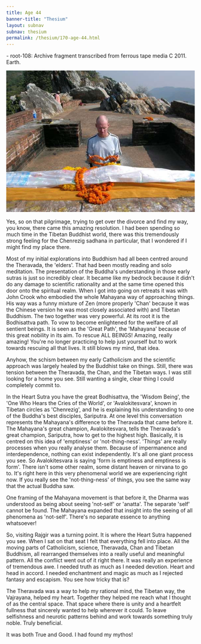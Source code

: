 ```yaml
---
title: Age 44
banner-title: "Thesium" 
layout: subnav 
subnav: thesium 
permalink: /thesium/170-age-44.html
---
```


<div class="data">
- root-108: Archive fragment transcribed from ferrous tape media C 2011. Earth.
</div>

![Rajgir](/assets/images/pilg1/rajgir.jpg)

<div class="speech">
Yes, so on that pilgrimage, trying to get over the divorce and find
my way, you know, there came this amazing resolution. I had been
spending so much time in the Tibetan Buddhist world, there was this
tremendously strong feeling for the Chenrezig sadhana in particular,
that I wondered if I might find my place there.

Most of my initial explorations into Buddhism had all been centred
around the Theravada, the 'elders'. That had been mostly reading
and solo meditation. The presentation of the Buddha's understanding
in those early sutras is just so incredibly clear. It became like my
bedrock because it didn't do any damage to scientific rationality
and at the same time opened this door onto the spiritual realm.
When I got into going on retreats it was with John Crook who
embodied the whole Mahayana way of approaching things. His way was a
funny mixture of Zen (more properly 'Chan' because it was the
Chinese version he was most closely associated with) and Tibetan
Buddhism. The two together was very powerful. At its root it is the
Bodhisattva path. To vow to become enlightened for the welfare of
all sentient beings. It is seen as the 'Great Path', the 'Mahayana'
because of this great nobility in its aim. To rescue ALL BEINGS!
Amazing, really amazing! You're no longer practicing to help
just yourself but to work towards rescuing all that lives. It still
blows my mind, that idea.

Anyhow, the schism between my early Catholicism and the scientific
approach was largely healed by the Buddhist take on things. Still,
there was tension between the Theravada, the Chan, and the Tibetan
ways. I was still looking for a home you see. Still wanting a
single, clear thing I could completely commit to.

In the Heart Sutra you have the great Bodhisattva, the 'Wisdom
Being', the 'One Who Hears the Cries of the World', or
'Avalokitesvara', known in Tibetan circles as 'Chenrezig', and he is
explaining his understanding to one of the Buddha's best disciples,
Sariputra. At one level this conversation represents the Mahayana's
difference to the Theravada that came before it. The Mahayana's
great champion, Avalokitesvara, tells the Theravada's great
champion, Sariputra, how to get to the highest high. Basically, it
is centred on this idea of 'emptiness' or 'not-thing-ness'. 'Things'
are really processes when you really analyse them. Because of
impermanence and interdependence, nothing can exist independently.
It's all one giant process you see. So Avalokitesvara is saying
'form is emptiness and emptiness is form'. There isn't some other
realm, some distant heaven or nirvana to go to. It's right here in
this very phenomenal world we are experiencing right now. If you
really see the 'not-thing-ness' of things, you see the same way that
the actual Buddha saw.

One framing of the Mahayana movement is that before it, the Dharma
was understood as being about seeing 'not-self' or 'anatta'. The
separate 'self' cannot be found. The Mahayana expanded that insight
into the seeing of all phenomena as 'not-self'. There's no separate
essence to anything whatsoever!

So, visiting Rajgir was a turning point. It is where the Heart Sutra
happened you see. When I sat on that seat I felt that everything fell into
place. All the moving parts of Catholicism, science, Theravada,
Chan and Tibetan Buddhism, all rearranged themselves into a really
useful and meaningful pattern. All the conflict went out of it right
there. It was really an experience of tremendous awe. I needed truth
as much as I needed devotion. Heart and head in accord. I needed
enchantment and magic as much as I rejected fantasy and escapism.
You see how tricky that is?

The Theravada was a way to help my rational mind, the Tibetan way,
the Vajrayana, helped my heart. Together they helped me reach what I
thought of as the central space. That space where there is unity and
a heartfelt fullness that sincerely wanted to help wherever it
could. To leave selfishness and neurotic patterns behind and work
towards something truly noble. Truly beneficial.

It was both True and Good. I had found my mythos!

</div>
